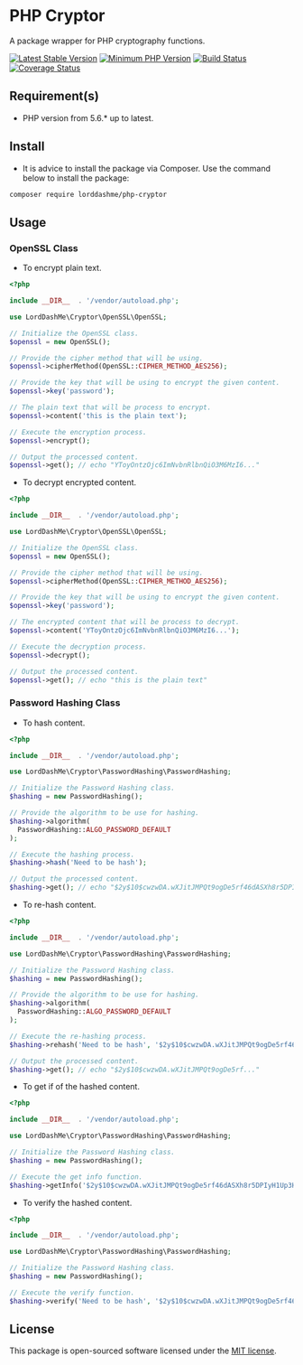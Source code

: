 # PHP Cryptor

A package wrapper for PHP cryptography functions.

[![Latest Stable Version](https://img.shields.io/packagist/v/lorddashme/php-cryptor.svg?style=flat-square)](https://packagist.org/packages/lorddashme/php-cryptor) [![Minimum PHP Version](https://img.shields.io/badge/php-%3E%3D%205.6-8892BF.svg?style=flat-square)](https://php.net/) [![Build Status](https://img.shields.io/travis/LordDashMe/php-cryptor/master.svg?style=flat-square)](https://travis-ci.org/LordDashMe/php-cryptor) [![Coverage Status](https://img.shields.io/coveralls/LordDashMe/php-cryptor/master.svg?style=flat-square)](https://coveralls.io/github/LordDashMe/php-cryptor?branch=master)

## Requirement(s)

- PHP version from 5.6.* up to latest.

## Install

- It is advice to install the package via Composer. Use the command below to install the package:

```txt
composer require lorddashme/php-cryptor
```

## Usage

### OpenSSL Class

- To encrypt plain text.

```php
<?php

include __DIR__  . '/vendor/autoload.php';

use LordDashMe\Cryptor\OpenSSL\OpenSSL;

// Initialize the OpenSSL class.
$openssl = new OpenSSL();

// Provide the cipher method that will be using.
$openssl->cipherMethod(OpenSSL::CIPHER_METHOD_AES256);

// Provide the key that will be using to encrypt the given content.
$openssl->key('password');

// The plain text that will be process to encrypt.
$openssl->content('this is the plain text');

// Execute the encryption process.
$openssl->encrypt();

// Output the processed content.
$openssl->get(); // echo "YToyOntzOjc6ImNvbnRlbnQiO3M6MzI6..."
```

- To decrypt encrypted content.

```php
<?php

include __DIR__  . '/vendor/autoload.php';

use LordDashMe\Cryptor\OpenSSL\OpenSSL;

// Initialize the OpenSSL class.
$openssl = new OpenSSL();

// Provide the cipher method that will be using.
$openssl->cipherMethod(OpenSSL::CIPHER_METHOD_AES256);

// Provide the key that will be using to encrypt the given content.
$openssl->key('password');

// The encrypted content that will be process to decrypt.
$openssl->content('YToyOntzOjc6ImNvbnRlbnQiO3M6MzI6...');

// Execute the decryption process.
$openssl->decrypt();

// Output the processed content.
$openssl->get(); // echo "this is the plain text"
```

### Password Hashing Class

- To hash content.

```php
<?php

include __DIR__  . '/vendor/autoload.php';

use LordDashMe\Cryptor\PasswordHashing\PasswordHashing;

// Initialize the Password Hashing class.
$hashing = new PasswordHashing();

// Provide the algorithm to be use for hashing.
$hashing->algorithm(
  PasswordHashing::ALGO_PASSWORD_DEFAULT
);

// Execute the hashing process.
$hashing->hash('Need to be hash');

// Output the processed content.
$hashing->get(); // echo "$2y$10$cwzwDA.wXJitJMPQt9ogDe5rf46dASXh8r5DPIyH1Up3HhhROcFti"
```

- To re-hash content.

```php
<?php

include __DIR__  . '/vendor/autoload.php';

use LordDashMe\Cryptor\PasswordHashing\PasswordHashing;

// Initialize the Password Hashing class.
$hashing = new PasswordHashing();

// Provide the algorithm to be use for hashing.
$hashing->algorithm(
  PasswordHashing::ALGO_PASSWORD_DEFAULT
);

// Execute the re-hashing process.
$hashing->rehash('Need to be hash', '$2y$10$cwzwDA.wXJitJMPQt9ogDe5rf46dASXh8r5DPIyH1Up3HhhROcFti');

// Output the processed content.
$hashing->get(); // echo "$2y$10$cwzwDA.wXJitJMPQt9ogDe5rf..."
```

- To get if of the hashed content.

```php
<?php

include __DIR__  . '/vendor/autoload.php';

use LordDashMe\Cryptor\PasswordHashing\PasswordHashing;

// Initialize the Password Hashing class.
$hashing = new PasswordHashing();

// Execute the get info function.
$hashing->getInfo('$2y$10$cwzwDA.wXJitJMPQt9ogDe5rf46dASXh8r5DPIyH1Up3HhhROcFti'); // return array(...)
```

- To verify the hashed content.

```php
<?php

include __DIR__  . '/vendor/autoload.php';

use LordDashMe\Cryptor\PasswordHashing\PasswordHashing;

// Initialize the Password Hashing class.
$hashing = new PasswordHashing();

// Execute the verify function.
$hashing->verify('Need to be hash', '$2y$10$cwzwDA.wXJitJMPQt9ogDe5rf46dASXh8r5DPIyH1Up3HhhROcFti'); // return boolean
```

## License

This package is open-sourced software licensed under the [MIT license](https://opensource.org/licenses/MIT).
